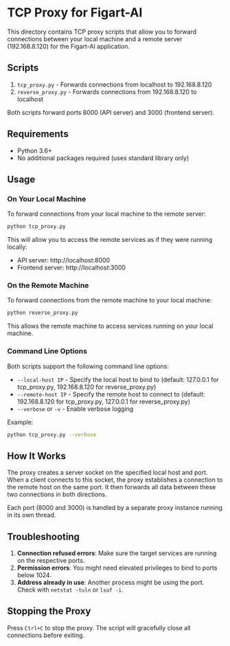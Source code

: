# TCP Proxy for Figart-AI

This directory contains TCP proxy scripts that allow you to forward connections between your local machine and a remote server (192.168.8.120) for the Figart-AI application.

## Scripts

1. `tcp_proxy.py` - Forwards connections from localhost to 192.168.8.120
2. `reverse_proxy.py` - Forwards connections from 192.168.8.120 to localhost

Both scripts forward ports 8000 (API server) and 3000 (frontend server).

## Requirements

- Python 3.6+
- No additional packages required (uses standard library only)

## Usage

### On Your Local Machine

To forward connections from your local machine to the remote server:

```bash
python tcp_proxy.py
```

This will allow you to access the remote services as if they were running locally:
- API server: http://localhost:8000
- Frontend server: http://localhost:3000

### On the Remote Machine

To forward connections from the remote machine to your local machine:

```bash
python reverse_proxy.py
```

This allows the remote machine to access services running on your local machine.

### Command Line Options

Both scripts support the following command line options:

- `--local-host IP` - Specify the local host to bind to (default: 127.0.0.1 for tcp_proxy.py, 192.168.8.120 for reverse_proxy.py)
- `--remote-host IP` - Specify the remote host to connect to (default: 192.168.8.120 for tcp_proxy.py, 127.0.0.1 for reverse_proxy.py)
- `--verbose` or `-v` - Enable verbose logging

Example:
```bash
python tcp_proxy.py --verbose
```

## How It Works

The proxy creates a server socket on the specified local host and port. When a client connects to this socket, the proxy establishes a connection to the remote host on the same port. It then forwards all data between these two connections in both directions.

Each port (8000 and 3000) is handled by a separate proxy instance running in its own thread.

## Troubleshooting

1. **Connection refused errors**: Make sure the target services are running on the respective ports.
2. **Permission errors**: You might need elevated privileges to bind to ports below 1024.
3. **Address already in use**: Another process might be using the port. Check with `netstat -tuln` or `lsof -i`.

## Stopping the Proxy

Press `Ctrl+C` to stop the proxy. The script will gracefully close all connections before exiting. 